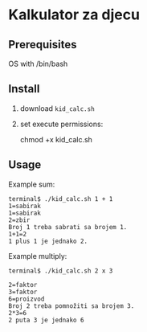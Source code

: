 Kalkulator za djecu
===================

Prerequisites
-------------

OS with /bin/bash


Install
------------------

1) download `kid_calc.sh`

2) set execute permissions:

     chmod +x kid_calc.sh 


Usage
---------------------

Example sum:

    terminal$ ./kid_calc.sh 1 + 1
    1=sabirak
    1=sabirak
    2=zbir
    Broj 1 treba sabrati sa brojem 1.
    1+1=2
    1 plus 1 je jednako 2.


Example multiply:

    terminal$ ./kid_calc.sh 2 x 3

    2=faktor
    3=faktor
    6=proizvod
    Broj 2 treba pomnožiti sa brojem 3.
    2*3=6
    2 puta 3 je jednako 6

